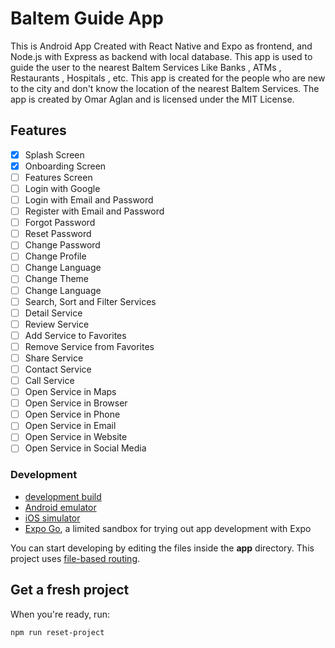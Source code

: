 # Baltem Guide App

This is Android App Created with React Native and Expo as frontend, and Node.js with Express as backend with local database.
This app is used to guide the user to the nearest Baltem Services Like Banks , ATMs , Restaurants , Hospitals , etc. This app is created for the people who are new to the city and don't know the location of the nearest Baltem Services.
The app is created by Omar Aglan and is licensed under the MIT License.

## Features

- [x] Splash Screen
- [x] Onboarding Screen
- [ ] Features Screen
- [ ] Login with Google
- [ ] Login with Email and Password
- [ ] Register with Email and Password
- [ ] Forgot Password
- [ ] Reset Password
- [ ] Change Password
- [ ] Change Profile
- [ ] Change Language
- [ ] Change Theme
- [ ] Change Language
- [ ] Search, Sort and Filter Services
- [ ] Detail Service
- [ ] Review Service
- [ ] Add Service to Favorites
- [ ] Remove Service from Favorites
- [ ] Share Service
- [ ] Contact Service
- [ ] Call Service
- [ ] Open Service in Maps
- [ ] Open Service in Browser
- [ ] Open Service in Phone
- [ ] Open Service in Email
- [ ] Open Service in Website
- [ ] Open Service in Social Media

### Development

- [development build](https://docs.expo.dev/develop/development-builds/introduction/)
- [Android emulator](https://docs.expo.dev/workflow/android-studio-emulator/)
- [iOS simulator](https://docs.expo.dev/workflow/ios-simulator/)
- [Expo Go](https://expo.dev/go), a limited sandbox for trying out app development with Expo

You can start developing by editing the files inside the **app** directory. This project uses [file-based routing](https://docs.expo.dev/router/introduction).

## Get a fresh project

When you're ready, run:

```bash
npm run reset-project
